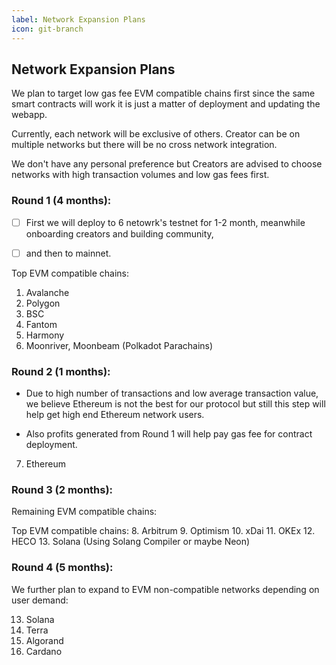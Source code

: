 ```yaml
---
label: Network Expansion Plans
icon: git-branch
---
```


## Network Expansion Plans

We plan to target low gas fee EVM compatible chains first since the same smart contracts will work it is just a matter of deployment and updating the webapp.

Currently, each network will be exclusive of others. Creator can be on multiple networks but there will be no cross network integration.

We don't have any personal preference but Creators are advised to choose networks with high transaction volumes and low gas fees first.  

### Round 1 (4 months):

- [ ] First we will deploy to 6 netowrk's testnet for 1-2 month, meanwhile onboarding creators and building community, 

- [ ] and then to mainnet.

Top EVM compatible chains:
1. Avalanche 
2. Polygon
3. BSC 
4. Fantom  
5. Harmony 
6. Moonriver, Moonbeam (Polkadot Parachains)

### Round 2 (1 months): 

- Due to high number of transactions and low average transaction value, we believe Ethereum is not the best for our protocol but still this step will help get high end Ethereum network users.

- Also profits generated from Round 1 will help pay gas fee for contract deployment.

7. Ethereum

### Round 3 (2 months):

Remaining EVM compatible chains:

Top EVM compatible chains:
8. Arbitrum 
9. Optimism 
10. xDai
11. OKEx 
12. HECO
13. Solana (Using Solang Compiler or maybe Neon)

### Round 4 (5 months):
   
We further plan to expand to EVM non-compatible networks depending on user demand:

13. Solana 
14. Terra 
15. Algorand 
16. Cardano 